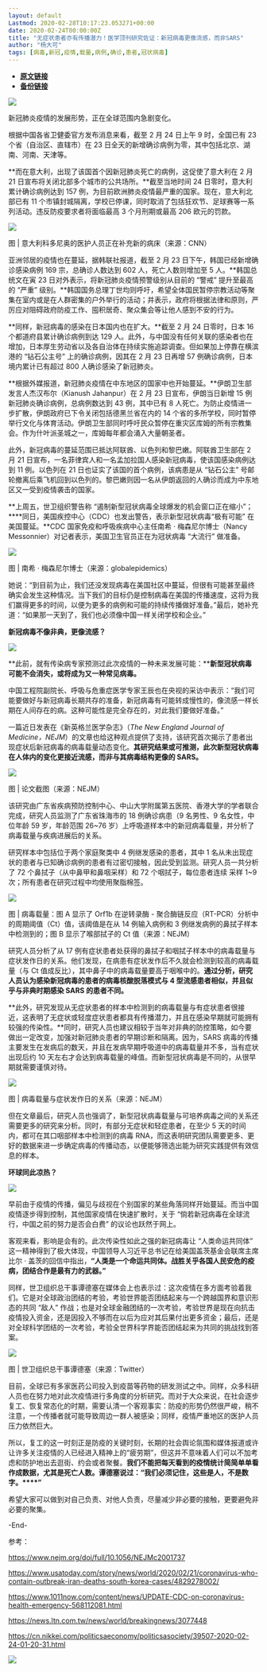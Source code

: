 ```yaml
---
layout: default
Lastmod: 2020-02-28T10:17:23.053271+00:00
date: 2020-02-24T00:00:00Z
title: "无症状患者亦有传播潜力！医学顶刊研究佐证：新冠病毒更像流感，而非SARS"
author: "杨大可"
tags: [病毒,新冠,疫情,载量,病例,确诊,患者,冠状病毒]
---
```


* [**原文链接**](https://mp.weixin.qq.com/s/QH87C8lV_Pj_g01MSmEqgQ)
* [**备份链接**](http://archive.is/0BdU2)


![](/images/post/691bb72ba9ee30f95299a8ed2f3c99ef.jpg)

新冠肺炎疫情的发展形势，正在全球范围内急剧变化。

根据中国各省卫健委官方发布消息来看，截至 2 月 24 日上午 9 时，全国已有 23 个省（自治区、直辖市）在 23 日全天的新增确诊病例为零，其中包括北京、湖南、河南、天津等。

**而在意大利，出现了该国首个因新冠肺炎死亡的病例，这促使了意大利在 2 月 21 日宣布将关闭北部多个城市的公共场所。**截至当地时间 24 日零时，意大利累计确诊病例达到 157 例，为目前欧洲肺炎疫情最严重的国家。现在，意大利北部已有 11 个市镇封城隔离，学校已停课，同时取消了包括狂欢节、足球赛等一系列活动。违反防疫要求者将面临最高 3 个月刑期或最高 206 欧元的罚款。

![](/images/post/73c0974fc6b7b4d297097505c2494ee3.jpg)

图 | 意大利科多尼奥的医护人员正在补充新的病床（来源：CNN）

亚洲邻居的疫情也在蔓延，据韩联社报道，截至 2 月 23 日下午，韩国已经新增确诊感染病例 169 宗，总确诊人数达到 602 人，死亡人数则增加至 5 人。**韩国总统文在寅 23 日对外表示，将新冠肺炎疫情预警级别从目前的 “警戒” 提升至最高的 “严重” 级别。**韩国国务总理丁世均则呼吁，希望全体国民暂停宗教活动等聚集在室内或是在人群密集的户外举行的活动；并表示，政府将根据法律和原则，严厉应对阻碍政府防疫工作、囤积居奇、聚众集会等让他人感到不安的行为。

**同样，新冠病毒的感染在日本国内也在扩大。**截至 2 月 24 日零时，日本 16 个都道府县累计确诊病例到达 129 人。此外，与中国没有任何关联的感染者也在增加，日本厚生劳动省以及各自治体在持续实施追踪调查。但如果加上停靠在横滨港的 “钻石公主号” 上的确诊病例，因其在 2 月 23 日再增 57 例确诊病例，日本境内累计已有超过 800 人确诊感染了新冠肺炎。

**根据外媒报道，新冠肺炎疫情在中东地区的国家中也开始蔓延。**伊朗卫生部发言人杰汉布尔（Kianush Jahanpur）在 2 月 23 日宣布，伊朗当日新增 15 例新冠肺炎确诊病例，总病例数达到 43 例，其中已有 8 人死亡。为防止疫情进一步扩散，伊朗政府已下令关闭包括德黑兰省在内的 14 个省的多所学校，同时暂停举行文化与体育活动。伊朗卫生部同时呼吁民众暂停在重灾区库姆的所有宗教集会。作为什叶派圣城之一，库姆每年都会涌入大量朝圣者。

此外，新冠病毒的蔓延范围已抵达阿联酋、以色列和黎巴嫩。阿联酋卫生部在 2 月 21 日宣布，一名菲律宾人和一名孟加拉国人感染新冠病毒，使该国感染病例达到 11 例。以色列在 21 日也证实了该国的首个病例，该病患是从 “钻石公主” 号邮轮撤离后乘飞机回到以色列的。黎巴嫩则因一名从伊朗返回的人确诊而成为中东地区又一受到疫情袭击的国家。

**上周五，世卫组织警告称 “遏制新型冠状病毒全球爆发的机会窗口正在缩小”；****同日，美国疾控中心（CDC）也发出警告，表示新型冠状病毒“极有可能” 在美国蔓延。**CDC 国家免疫和呼吸疾病中心主任南希 · 梅森尼尔博士（Nancy Messonnier）对记者表示，美国卫生官员正在为冠状病毒 “大流行” 做准备。

![](/images/post/864b4e27e0e4b316d29eb66372bcddc3.jpg)

图 | 南希 · 梅森尼尔博士（来源：globalepidemics）

她说：“到目前为止，我们还没发现病毒在美国社区中蔓延，但很有可能甚至最终确实会发生这种情况。当下我们的目标仍是控制病毒在美国的传播速度，这将为我们赢得更多的时间，以便为更多的病例和可能的持续传播做好准备。”最后，她补充道：“如果那一天到了，我们也必须像中国一样关闭学校和企业。”

**新冠病毒不像非典，更像流感？**

![](/images/post/989fe6da862f54d65a0430ba9570152d.jpg)

**此前，就有传染病专家预测过此次疫情的一种未来发展可能：****新型冠状病毒可能不会消失，或将成为又一种常见病毒。**

中国工程院副院长、呼吸与危重症医学专家王辰也在央视的采访中表示：“我们可能要做好与新冠病毒长期共存的准备，新冠病毒有可能转成慢性的，像流感一样长期在人间存在的病。这种可能性是完全存在的，对此我们要做好准备。”

一篇近日发表在《新英格兰医学杂志》（_The New England Journal of Medicine，NEJM_）的文章也给这种观点提供了支持，该研究首次揭示了患者出现症状后新冠病毒的病毒载量动态变化。**其研究结果或可推测，此次新型冠状病毒在人体内的变化更接近流感，而非与其病毒结构更像的 SARS。**

![](/images/post/7dec865b32936c1b09b1a61b83fb2412.jpg)

图 | 论文截图（来源：NEJM）

该研究由广东省疾病预防控制中心、中山大学附属第五医院、香港大学的学者联合完成，研究人员监测了广东省珠海市的 18 例确诊病患（9 名男性、9 名女性，中位年龄 59 岁，年龄范围 26~76 岁）上呼吸道样本中的新冠病毒载量，并分析了病毒载量与疾病进展后的关系。

研究样本中包括位于两个家庭聚类中 4 例继发感染的患者，其中 1 名从未出现症状的患者与已知确诊病例的患者有过密切接触，因此受到监测。研究人员一共分析了 72 个鼻拭子（从中鼻甲和鼻咽采样）和 72 个咽拭子，每位患者连续 采样 1~9 次；所有患者在研究过程中均使用聚脂棉签。

![](/images/post/5c2342b0a1c55c05c3006fb55b9f6839.jpg)

图 | 病毒载量：图 A 显示了 Orf1b 在逆转录酶 - 聚合酶链反应（RT-PCR）分析中的周期阈值（Ct）值，该阈值是在从 14 例输入病例和 3 例继发病例的鼻拭子样本中检测到的；图 B 显示了喉部拭子的 Ct 值（来源：NEJM）

研究人员分析了从 17 例有症状患者处获得的鼻拭子和咽拭子样本中的病毒载量与症状发作日的关系。他们发现，在病患有症状发作后不久就会检测到较高的病毒载量（与 Ct 值成反比），其中鼻子中的病毒载量要高于咽喉中的。**通过分析，研究人员认为感染新冠病毒的患者的病毒核酸脱落模式与 4 型流感患者相似，并且似乎与非典时期感染 SARS 的患者不同。**

**此外，研究发现从无症状患者的样本中检测到的病毒载量与有症状患者很接近，这表明了无症状或轻度症状患者都具有传播潜力，并且在感染早期就可能拥有较强的传染性。**同时，研究人员也建议相较于当年对非典的防控策略，如今要做出一定改变，加强对新冠肺炎患者的早期诊断和隔离。因为，SARS 病毒的传播主要发生在发病后的数天，并且在发病早期呼吸道中的病毒载量并不多，当有症状出现后约 10 天左右才会达到病毒载量的峰值。而新型冠状病毒是不同的，从很早期就需要谨慎对待。

![](/images/post/fa8a4b44a3254a782d34a55c91c26675.jpg)

图 | 病毒载量与症状发作日的关系（来源：NEJM）

但在文章最后，研究人员也强调了，新型冠状病毒载量与可培养病毒之间的关系还需要更多的研究来分析。同时，有部分无症状和轻症患者，在至少 5 天的时间内，都可在其口咽部样本中检测到的病毒 RNA，而这表明研究团队需要更多、更好的数据来进一步确定病毒的传播动态，以便能够筛选出能为研究实践提供有效信息的样本。

**环球同此凉热？**

![](/images/post/989fe6da862f54d65a0430ba9570152d.jpg)

早前由于疫情的传播，偏见与歧视在个别国家的某些角落同样开始蔓延。而当中国疫情逐步得到控制，其他国家疫情在快速扩散时，关于 “倘若新冠病毒在全球流行，中国之前的努力是否会白费” 的议论也跃然于网上。

客观来看，影响是会有的。此次传染性如此之强的新冠病毒让 “人类命运共同体” 这一精神得到了极大体现，中国领导人习近平总书记在给美国盖茨基金会联席主席比尔 · 盖茨的回信中指出，**“人类是一个命运共同体。****战胜关乎各国人民安危的疫病，团结合作是最有力的武器。****”**

同样，世卫组织总干事谭德塞在媒体会上也表示过：这次疫情在多方面考验着我们。它是对全球政治团结的考验，考验世界能否团结起来与一个跨越国界和意识形态的共同 “敌人” 作战；也是对全球金融团结的一次考验，考验世界是现在向抗击疫情投入资金，还是因投入不够而在以后为应对其后果付出更多资金；最后，还是对全球科学团结的一次考验，考验全世界科学界能否团结起来为共同的挑战找到答案。

![](/images/post/ca3cfe9e3e9774fba7d90ea04efcabd0.jpg)

图 | 世卫组织总干事谭德塞（来源：Twitter）

目前，全球已有多家医药公司投入到疫苗等药物的研发测试之中。同样，众多科研人员也在努力地对此次疫情进行多角度的分析研究。而对于大众来说，在社会逐步复工、恢复常态化的时期，需要认清一个客观事实：防疫的形势仍然很严峻，稍不注意，一个传播者就可能导致周边一群人被感染；同样，疫情严重地区的医护人员压力依然巨大。

所以，复工的这一时刻正是防疫的关键时刻，长期的社会舆论氛围和媒体报道或许让许多关注疫情的人已经进入精神上的“疲劳期”，但这并不意味着人们可以不加考虑和防护地出去逛街、约会或者聚餐。**我们不能把每天看到的疫情统计简简单单看作成数据，尤其是死亡人数。****谭德塞说过：****“我们必须记住，这些是人，不是数字。****”**

希望大家可以做到对自己负责、对他人负责，尽量减少非必要的接触，更要避免非必要的聚集。

\-End-

参考：

https://www.nejm.org/doi/full/10.1056/NEJMc2001737

https://www.usatoday.com/story/news/world/2020/02/21/coronavirus-who-contain-outbreak-iran-deaths-south-korea-cases/4829278002/

https://www.1011now.com/content/news/UPDATE-CDC-on-coronavirus-health-emergency-568112081.html

https://news.ltn.com.tw/news/world/breakingnews/3077448

https://cn.nikkei.com/politicsaeconomy/politicsasociety/39507-2020-02-24-01-20-31.html

![](/images/post/393deb0c15ede57664f775b67bc8b76f.jpg)

